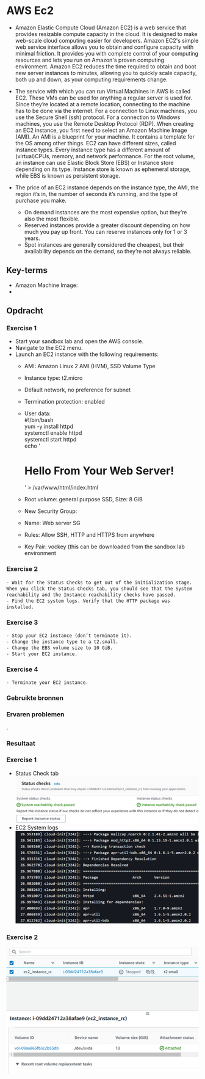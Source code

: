# AWS Ec2
- Amazon Elastic Compute Cloud (Amazon EC2) is a web service that provides resizable compute capacity in the cloud. It is designed to make web-scale cloud computing easier for developers.
Amazon EC2's simple web service interface allows you to obtain and configure capacity with minimal friction. It provides you with complete control of your computing resources and lets you run on Amazon's proven computing environment. Amazon EC2 reduces the time required to obtain and boot new server instances to minutes, allowing you to quickly scale capacity, both up and down, as your computing requirements change.

- The service with which you can run Virtual Machines in AWS is called EC2. These VMs can be used for anything a regular server is used for. Since they’re located at a remote location, connecting to the machine has to be done via the internet. For a connection to Linux machines, you use the Secure Shell (ssh) protocol. For a connection to Windows machines, you use the Remote Desktop Protocol (RDP).
When creating an EC2 instance, you first need to select an Amazon Machine Image (AMI). An AMI is a blueprint for your machine. It contains a template for the OS among other things.
EC2 can have different sizes, called instance types. Every instance type has a different amount of (virtual)CPUs, memory, and network performance.
For the root volume, an instance can use Elastic Block Store (EBS) or Instance store depending on its type. Instance store is known as ephemeral storage, while EBS is known as persistent storage.

- The price of an EC2 instance depends on the instance type, the AMI, the region it’s in, the number of seconds it’s running, and the type of purchase you make.
    - On demand instances are the most expensive option, but they’re also the most flexible.
    - Reserved instances provide a greater discount depending on how much you pay up front. You can reserve instances only for 1 or 3 years.
    - Spot instances are generally considered the cheapest, but their availability depends on the demand, so they’re not always reliable.

## Key-terms
 - Amazon Machine Image: 
 - 

## Opdracht
### Exercise 1
  - Start your sandbox lab and open the AWS console.
  - Navigate to the EC2 menu.
  - Launch an EC2 instance with the following requirements:
    - AMI: Amazon Linux 2 AMI (HVM), SSD Volume Type
    - Instance type: t2.micro
    - Default network, no preference for subnet
    - Termination protection: enabled
    - User data: <br>
         #!/bin/bash <br> yum -y install httpd <br> systemctl enable httpd <br> systemctl start httpd <br>
         echo '<html><h1>Hello From Your Web Server!</h1></html>' > /var/www/html/index.html
         
    - Root volume: general purpose SSD, Size: 8 GiB
    - New Security Group:
    - Name: Web server SG
    - Rules: Allow SSH, HTTP and HTTPS from anywhere
    - Key Pair: vockey (this can be downloaded from the sandbox lab environment
### Exercise 2
    - Wait for the Status Checks to get out of the initialization stage. When you click the Status Checks tab, you should see that the System reachability and the Instance reachability checks have passed.
    - Find the EC2 system logs. Verify that the HTTP package was installed.

### Exercise 3 
    - Stop your EC2 instance (don’t terminate it).
    - Change the instance type to a t2.small.
    - Change the EBS volume size to 10 GiB.
    - Start your EC2 instance.
    
### Exercise 4
    - Terminate your EC2 instance.



### Gebruikte bronnen


### Ervaren problemen
.

### Resultaat
### Exercise 1
- Status Check tab
  ![alt_text](https://github.com/techgrounds/cloud-6-repo-rupaliBC/blob/main/00_includes/ec262.png)
- EC2 System logs 
  ![alt_text](https://github.com/techgrounds/cloud-6-repo-rupaliBC/blob/main/00_includes/ec261.png)
### Exercise 2
![alt_text](https://github.com/techgrounds/cloud-6-repo-rupaliBC/blob/main/00_includes/ec263.png)


